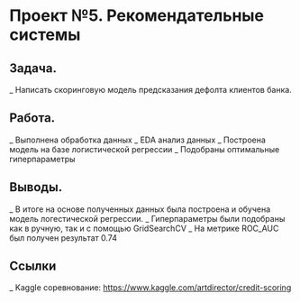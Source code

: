 # Проект №5. Рекомендательные системы


## Задача.
_ Написать скоринговую модель предсказания дефолта клиентов банка.
   
## Работа.
_ Выполнена обработка данных
_ EDA анализ данных
_ Построена модель на базе логистической регрессии
_ Подобраны оптимальные гиперпараметры
   
## Выводы.
_ В итоге на основе полученных данных была построена и обучена модель логестической регрессии.
_ Гиперпараметры были подобраны как в ручную, так и с помощью  GridSearchCV
_ На метрике ROC_AUC был получен результат 0.74

## Cсылки
_ Kaggle соревнование: https://www.kaggle.com/artdirector/credit-scoring

